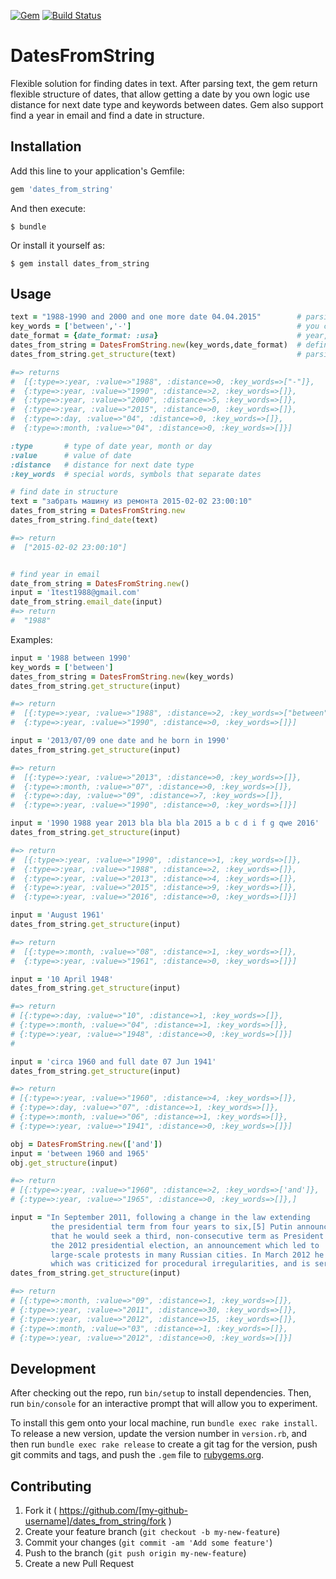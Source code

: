 [![Gem](https://img.shields.io/gem/v/dates_from_string.svg?style=flat-square)](https://rubygems.org/gems/dates_from_string)
[![Build Status](https://travis-ci.org/sergey-chechaev/dates_from_string.svg?branch=master)](https://travis-ci.org/sergey-chechaev/dates_from_string)
# DatesFromString

Flexible solution for finding dates in text. After parsing text, the gem return flexible structure of dates, that allow getting a date by you own logic use distance for next date type and keywords between dates. Gem also support find a year in email and find a date in structure.


## Installation

Add this line to your application's Gemfile:

```ruby
gem 'dates_from_string'
```

And then execute:

    $ bundle

Or install it yourself as:

    $ gem install dates_from_string

## Usage


```ruby
text = "1988-1990 and 2000 and one more date 04.04.2015"        # parsing text
key_words = ['between','-']                                     # you can define special separator
date_format = {date_format: :usa}                               # year,day,month by default year,month,day
dates_from_string = DatesFromString.new(key_words,date_format)  # define DatesFromString object
dates_from_string.get_structure(text)                           # parsing text

#=> returns
#  [{:type=>:year, :value=>"1988", :distance=>0, :key_words=>["-"]},
#  {:type=>:year, :value=>"1990", :distance=>2, :key_words=>[]},
#  {:type=>:year, :value=>"2000", :distance=>5, :key_words=>[]},
#  {:type=>:year, :value=>"2015", :distance=>0, :key_words=>[]},
#  {:type=>:day, :value=>"04", :distance=>0, :key_words=>[]},
#  {:type=>:month, :value=>"04", :distance=>0, :key_words=>[]}]

:type       # type of date year, month or day
:value      # value of date
:distance   # distance for next date type
:key_words  # special words, symbols that separate dates

# find date in structure
text = "забрать машину из ремонта 2015-02-02 23:00:10"
dates_from_string = DatesFromString.new
dates_from_string.find_date(text)

#=> return
#  ["2015-02-02 23:00:10"]


# find year in email
date_from_string = DatesFromString.new()
input = '1test1988@gmail.com'
date_from_string.email_date(input)
#=> return
#  "1988"
```





Examples:

```ruby
input = '1988 between 1990'
key_words = ['between']
dates_from_string = DatesFromString.new(key_words)
dates_from_string.get_structure(input)

#=> return
#  [{:type=>:year, :value=>"1988", :distance=>2, :key_words=>["between"]},
#  {:type=>:year, :value=>"1990", :distance=>0, :key_words=>[]}]

input = '2013/07/09 one date and he born in 1990'
dates_from_string.get_structure(input)

#=> return
#  [{:type=>:year, :value=>"2013", :distance=>0, :key_words=>[]},
#  {:type=>:month, :value=>"07", :distance=>0, :key_words=>[]},
#  {:type=>:day, :value=>"09", :distance=>7, :key_words=>[]},
#  {:type=>:year, :value=>"1990", :distance=>0, :key_words=>[]}]

input = '1990 1988 year 2013 bla bla bla 2015 a b c d i f g qwe 2016'
dates_from_string.get_structure(input)

#=> return
#  [{:type=>:year, :value=>"1990", :distance=>1, :key_words=>[]},
#  {:type=>:year, :value=>"1988", :distance=>2, :key_words=>[]},
#  {:type=>:year, :value=>"2013", :distance=>4, :key_words=>[]},
#  {:type=>:year, :value=>"2015", :distance=>9, :key_words=>[]},
#  {:type=>:year, :value=>"2016", :distance=>0, :key_words=>[]}]

input = 'August 1961'
dates_from_string.get_structure(input)

#=> return
#  [{:type=>:month, :value=>"08", :distance=>1, :key_words=>[]},
#  {:type=>:year, :value=>"1961", :distance=>0, :key_words=>[]}]

input = '10 April 1948'
dates_from_string.get_structure(input)

#=> return
# [{:type=>:day, :value=>"10", :distance=>1, :key_words=>[]},
# {:type=>:month, :value=>"04", :distance=>1, :key_words=>[]},
# {:type=>:year, :value=>"1948", :distance=>0, :key_words=>[]}]
#

input = 'circa 1960 and full date 07 Jun 1941'
dates_from_string.get_structure(input)

#=> return
# [{:type=>:year, :value=>"1960", :distance=>4, :key_words=>[]},
# {:type=>:day, :value=>"07", :distance=>1, :key_words=>[]},
# {:type=>:month, :value=>"06", :distance=>1, :key_words=>[]},
# {:type=>:year, :value=>"1941", :distance=>0, :key_words=>[]}]

obj = DatesFromString.new(['and'])
input = 'between 1960 and 1965'
obj.get_structure(input)

#=> return
# [{:type=>:year, :value=>"1960", :distance=>2, :key_words=>['and']},
# {:type=>:year, :value=>"1965", :distance=>0, :key_words=>[]},]

input = "In September 2011, following a change in the law extending
         the presidential term from four years to six,[5] Putin announced
         that he would seek a third, non-consecutive term as President in
         the 2012 presidential election, an announcement which led to
         large-scale protests in many Russian cities. In March 2012 he won the election,
         which was criticized for procedural irregularities, and is serving a six-year term"
dates_from_string.get_structure(input)

#=> return
# [{:type=>:month, :value=>"09", :distance=>1, :key_words=>[]},
# {:type=>:year, :value=>"2011", :distance=>30, :key_words=>[]},
# {:type=>:year, :value=>"2012", :distance=>15, :key_words=>[]},
# {:type=>:month, :value=>"03", :distance=>1, :key_words=>[]},
# {:type=>:year, :value=>"2012", :distance=>0, :key_words=>[]}]
```

## Development

After checking out the repo, run `bin/setup` to install dependencies. Then, run `bin/console` for an interactive prompt that will allow you to experiment.

To install this gem onto your local machine, run `bundle exec rake install`. To release a new version, update the version number in `version.rb`, and then run `bundle exec rake release` to create a git tag for the version, push git commits and tags, and push the `.gem` file to [rubygems.org](https://rubygems.org).

## Contributing

1. Fork it ( https://github.com/[my-github-username]/dates_from_string/fork )
2. Create your feature branch (`git checkout -b my-new-feature`)
3. Commit your changes (`git commit -am 'Add some feature'`)
4. Push to the branch (`git push origin my-new-feature`)
5. Create a new Pull Request
